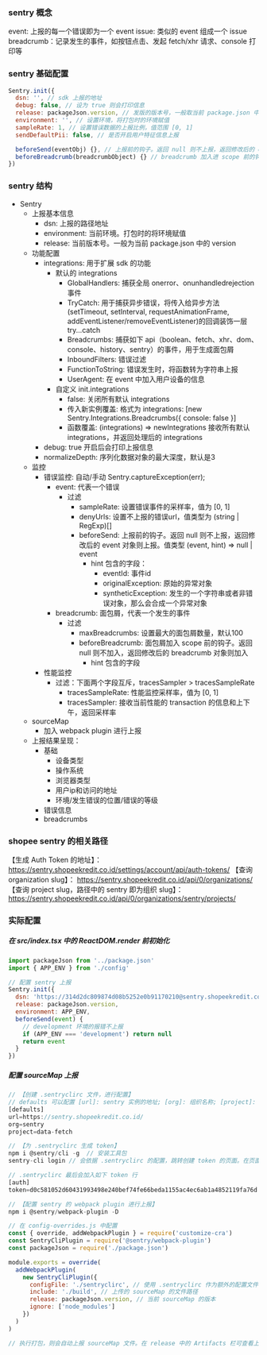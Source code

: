 ### sentry 概念
event: 上报的每一个错误即为一个 event
issue: 类似的 event 组成一个 issue
breadcrumb：记录发生的事件，如按钮点击、发起 fetch/xhr 请求、console 打印等

### sentry 基础配置
```js
Sentry.init({
  dsn: '', // sdk 上报的地址
  debug: false, // 设为 true 则会打印信息
  release: packageJson.version, // 发版的版本号，一般取当前 package.json 中的 version
  environment: '', // 设置环境，将打包时的环境赋值
  sampleRate: 1, // 设置错误数据的上报比例，值范围 [0, 1]
  sendDefaultPii: false, // 是否开启用户特征信息上报

  beforeSend(eventObj) {}, // 上报前的钩子。返回 null 则不上报，返回修改后的 event 对象则上报
  beforeBreadcrumb(breadcrumbObject) {} // breadcrumb 加入进 scope 前的钩子。返回 null 则不加入，返回 breadcrumb 对象则加入
})
```

### sentry 结构
- Sentry
  - 上报基本信息
    - dsn: 上报的路径地址
    - environment: 当前环境。打包时的将环境赋值
    - release: 当前版本号。一般为当前 package.json 中的 version
  - 功能配置
    - integrations: 用于扩展 sdk 的功能
      - 默认的 integrations
        - GlobalHandlers: 捕获全局 onerror、onunhandledrejection 事件
        - TryCatch: 用于捕获异步错误，将传入给异步方法(setTimeout, setInterval, requestAnimationFrame, addEventListener/removeEventListener)的回调装饰一层 try...catch
        - Breadcrumbs: 捕获如下 api（boolean、fetch、xhr、dom、console、history、sentry）的事件，用于生成面包屑
        - InboundFilters: 错误过滤
        - FunctionToString: 错误发生时，将函数转为字符串上报
        - UserAgent: 在 event 中加入用户设备的信息
      - 自定义 init.integrations
        - false: 关闭所有默认 integrations
        - 传入新实例覆盖: 格式为 integrations: [new Sentry.Integrations.Breadcrumbs({ console: false }]
        - 函数覆盖: (integrations) => newIntegrations 接收所有默认 integrations，并返回处理后的 integrations
    - debug: true 开启后会打印上报信息
    - normalizeDepth: 序列化数据对象的最大深度，默认是3
  - 监控
    - 错误监控: 自动/手动 Sentry.captureException(err);
      - event: 代表一个错误
        - 过滤
          - sampleRate: 设置错误事件的采样率，值为 [0, 1]
          - denyUrls: 设置不上报的错误url，值类型为 (string | RegExp)[]
          - beforeSend: 上报前的钩子。返回 null 则不上报，返回修改后的 event 对象则上报。值类型 (event, hint) => null | event
            - hint 包含的字段：
              - eventId: 事件id
              - originalException: 原始的异常对象
              - syntheticException: 发生的一个字符串或者非错误对象，那么会合成一个异常对象
      - breadcrumb: 面包屑，代表一个发生的事件
        - 过滤
          - maxBreadcrumbs: 设置最大的面包屑数量，默认100
          - beforeBreadcrumb: 面包屑加入 scope 前的钩子。返回 null 则不加入，返回修改后的 breadcrumb 对象则加入
            - hint 包含的字段
    - 性能监控
      - 过滤：下面两个字段互斥，tracesSampler > tracesSampleRate
        - tracesSampleRate: 性能监控采样率，值为 [0, 1]
        - tracesSampler: 接收当前性能的 transaction 的信息和上下午，返回采样率
  - sourceMap
    - 加入 webpack plugin 进行上报
  - 上报结果呈现：
    - 基础
      - 设备类型
      - 操作系统
      - 浏览器类型
      - 用户ip和访问的地址
      - 环境/发生错误的位置/错误的等级
    - 错误信息
    - breadcrumbs

### shopee sentry 的相关路径
【生成 Auth Token 的地址】：https://sentry.shopeekredit.co.id/settings/account/api/auth-tokens/
【查询 organization slug】： https://sentry.shopeekredit.co.id/api/0/organizations/
【查询 project slug，路径中的 sentry 即为组织 slug】：https://sentry.shopeekredit.co.id/api/0/organizations/sentry/projects/


### 实际配置
##### 在 src/index.tsx 中的 ReactDOM.render 前初始化
```js
import packageJson from '../package.json'
import { APP_ENV } from './config'

// 配置 sentry 上报
Sentry.init({
  dsn: 'https://314d2dc809874d08b5252e0b91170210@sentry.shopeekredit.co.id/80',
  release: packageJson.version,
  environment: APP_ENV,
  beforeSend(event) {
    // development 环境的报错不上报
    if (APP_ENV === 'development') return null
    return event
  }
})
```

##### 配置 sourceMap 上报
```js
// 【创建 .sentryclirc 文件，进行配置】
// defaults 可以配置 [url]: sentry 实例的地址; [org]: 组织名称; [project]: 项目名称
[defaults]
url=https://sentry.shopeekredit.co.id/
org=sentry
project=data-fetch
```

```js
// 【为 .sentryclirc 生成 token】
npm i @sentry/cli -g  // 安装工具包
sentry-cli login // 会依据 .sentryclirc 的配置，跳转创建 token 的页面。在页面内手动创建 token 后复制，然后回到命令行粘贴

// .sentryclirc 最后会加入如下 token 行
[auth]
token=d0c581052d60431993498e240bef74fe66beda1155ac4ec6ab1a4852119fa76d
```

```js
// 【配置 sentry 的 webpack plugin 进行上报】
npm i @sentry/webpack-plugin -D

// 在 config-overrides.js 中配置
const { override, addWebpackPlugin } = require('customize-cra')
const SentryCliPlugin = require('@sentry/webpack-plugin')
const packageJson = require('./package.json')

module.exports = override(
  addWebpackPlugin(
    new SentryCliPlugin({
      configFile: './sentryclirc', // 使用 .sentryclirc 作为额外的配置文件
      include: './build', // 上传的 sourceMap 的文件路径
      release: packageJson.version, // 当前 sourceMap 的版本
      ignore: ['node_modules']
    })
  )
)

// 执行打包，则会自动上报 sourceMap 文件。在 release 中的 Artifacts 栏可查看上报的 sourceMap 文件
```